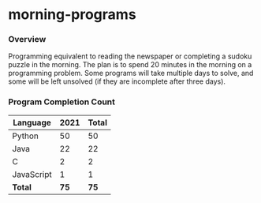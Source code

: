 # morning-programs

### Overview

Programming equivalent to reading the newspaper or completing a sudoku puzzle in the morning.  The plan is to spend 20 
minutes in the morning on a programming problem.  Some programs will take multiple days to solve, and some will be left 
unsolved (if they are incomplete after three days).

### Program Completion Count

| Language     | 2021   | Total  |
|--------------|--------|--------|
| Python       | 50     | 50     |
| Java         | 22     | 22     |
| C            | 2      | 2      |
| JavaScript   | 1      | 1      |
| **Total**    | **75** | **75** |
